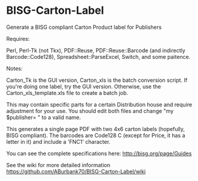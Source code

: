 # BISG-Carton-Label
Generate a BISG compliant Carton Product label for Publishers

Requires: 

 Perl, Perl-Tk (not Tkx), PDF::Reuse, PDF::Reuse::Barcode (and indirectly Barcode::Code128), Spreadsheet::ParseExcel, Switch, and some paitence.
 
Notes:

   Carton_Tk is the GUI version, Carton_xls is the batch conversion script.  If you're doing one label, try the GUI version.  Otherwise, use the Carton_xls_template.xls file to create a batch job.
   
This may contain specific parts for a certain Distribution house and require adjustment for your use.  You should edit both files and change "my $publisher= " to a valid name.
 
This generates a single page PDF with two 4x6 carton labels (hopefully, BISG compliant).  The barcodes are Code128 C (except for Price, it has a letter in it) and include a 'FNC1' character.

You can see the complete specifications here: http://bisg.org/page/Guides

See the wiki for more detailed information https://github.com/ABurbank70/BISG-Carton-Label/wiki
